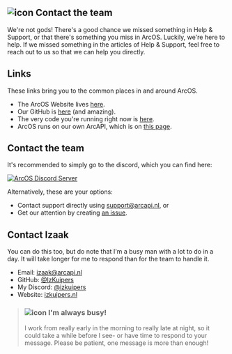 <h2 class="image-header">
  <img src="#WaveIcon" alt="icon"/>
  <span>Contact the team</span>
</h2>

We're not gods! There's a good chance we missed something in Help & Support, or that there's something you miss in ArcOS. Luckily, we're here to help. If we missed something in the articles of Help & Support, feel free to reach out to us so that we can help you directly.

## Links

These links bring you to the common places in and around ArcOS.

- The ArcOS Website lives [here](https://izk-arcos.nl).
- Our GitHub is [here](https://github.com/IzK-ArcOS) (and amazing).
- The very code you're running right now is [here](https://github.com/IzK-ArcOS/v6).
- ArcOS runs on our own ArcAPI, which is on [this page](https://github.com/IzK-ArcOS/ArcOS-API-Rewritten).

## Contact the team

It's recommended to simply go to the discord, which you can find here:

[![ArcOS Discord Server](https://invidget.switchblade.xyz/S3fTadu88C)](https://discord.gg/S3fTadu88C)

Alternatively, these are your options:

- Contact support directly using [support@arcapi.nl](mailto:support@arcapi.nl), or
- Get our attention by creating [an issue](https://github.com/IzK-ArcOS/v6/issues).

## Contact Izaak

You can do this too, but do note that I'm a busy man with a lot to do in a day. It will take longer for me to respond than for the team to handle it.

- Email: [izaak@arcapi.nl](mailto:izaak@arcapi.nl)
- GitHub: [@IzKuipers](https://github.com/IzKuipers)
- My Discord: [@izkuipers](https://discord.com/users/656469722526908427)
- Website: [izkuipers.nl](https://izkuipers.nl/)

> ### ![icon](#WarningIcon) **I'm always busy!**
>
> I work from really early in the morning to really late at night, so it could take a while before I see- or have time to respond to your message. Please be patient, one message is more than enough!
